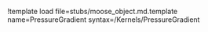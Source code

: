 !template load file=stubs/moose_object.md.template name=PressureGradient syntax=/Kernels/PressureGradient